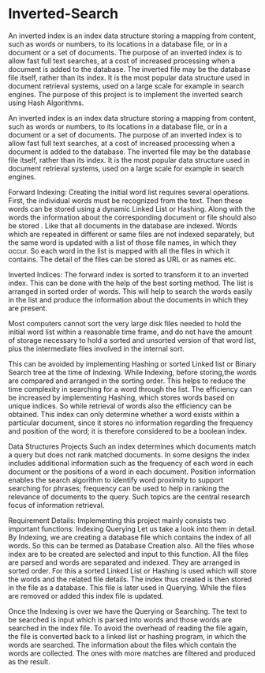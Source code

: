 # Inverted-Search
An inverted index is an index data structure storing a mapping from content, such as words or numbers, to its locations in a database file, or in a document or a set of documents. The purpose of an inverted index is to allow fast full text searches, at a cost of increased processing when a document is added to the database. The inverted file may be the database file itself, rather than its index. It is the most popular data structure used in document retrieval systems, used on a large scale for example in search engines. The purpose of this project is to implement the inverted search using Hash Algorithms.

An inverted index is an index data structure storing a mapping from content, such as words or numbers, to its locations in a database file, or in a document or a set of documents. The purpose of an inverted index is to allow fast full text searches, at a cost of increased processing when a document is added to the database. The inverted file may be the database file itself, rather than its index. It is the most popular data structure used in document retrieval systems, used on a large scale for example in search engines.

Forward Indexing:
Creating the initial word list requires several operations. First, the individual words must be recognized from the text. Then these words can be stored using a dynamic Linked List or Hashing. Along with the words the information about the corresponding document or file should also be stored . Like that all documents in the database are indexed. Words which are repeated in different or same files are not indexed separately, but the same word is updated with a list of those file names, in which they occur. So each word in the list is mapped with all the files in which it contains. The detail of the files can be stored as URL or as names etc.

Inverted Indices:
The forward index is sorted to transform it to an inverted index. This can be done with the help of the best sorting method. The list is arranged in sorted order of words. This will help to search the words easily in the list and produce the information about the documents in which they are present.

Most computers cannot sort the very large disk files needed to hold the initial word list within a reasonable time frame, and do not have the amount of storage necessary to hold a sorted and unsorted version of that word list, plus the intermediate files involved in the internal sort.

This can be avoided by implementing Hashing or sorted Linked list or Binary Search tree at the time of Indexing. While Indexing, before storing,the words are compared and arranged in the sorting order. This helps to reduce the time complexity in searching for a word through the list. The efficiency can be increased by implementing Hashing, which stores words based on unique indices. So while retrieval of words also the efficiency can be obtained. This index can only determine whether a word exists within a particular document, since it stores no information regarding the frequency and position of the word; it is therefore considered to be a boolean index.

Data Structures Projects
Such an index determines which documents match a query but does not rank matched documents. In some designs the index includes additional information such as the frequency of each word in each document or the positions of a word in each document. Position information enables the search algorithm to identify word proximity to support searching for phrases; frequency can be used to help in ranking the relevance of documents to the query. Such topics are the central research focus of information retrieval.

Requirement Details:
Implementing this project mainly consists two important functions:
Indexing
Querying
Let us take a look into them in detail.
By Indexing, we are creating a database file which contains the index of all words. So this can be termed as Database Creation also. All the files whose index are to be created are selected and input to this function. All the files are parsed and words are separated and indexed. They are arranged in sorted order. For this a sorted Linked List or Hashing is used which will store the words and the related file details. The index thus created is then stored in the file as a database. This file is later used in Querying. While the files are removed or added this index file is updated.

Once the Indexing is over we have the Querying or Searching. The text to be searched is input which is parsed into words and those words are searched in the index file. To avoid the overhead of reading the file again, the file is converted back to a linked list or hashing program, in which the words are searched. The information about the files which contain the words are collected. The ones with more matches are filtered and produced as the result.
